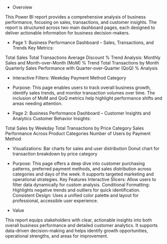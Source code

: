 * Overview

This Power BI report provides a comprehensive analysis of business performance, focusing on sales, transactions, and customer insights. The report is structured across two main dashboard pages, each designed to deliver actionable information for business decision-makers.

* Page 1: Business Performance Dashboard – Sales, Transactions, and Trends
Key Metrics:

Total Sales
Total Transactions
Average Discount %
Trend Analysis:
Monthly Sales and Month-over-Month (MoM) % Trend
Total Transactions by Month
Quarterly Sales Performance with Quarter-over-Quarter (QoQ) % Analysis

* Interactive Filters:
Weekday
Payment Method
Category

* Purpose:
This page enables users to track overall business growth, identify sales trends, and monitor transaction volumes over time. The inclusion of MoM and QoQ metrics help highlight performance shifts and areas needing attention.

* Page 2: Business Performance Dashboard – Customer Insights and Analytics
Customer Behavior Insights:

Total Sales by Weekday
Total Transactions by Price Category
Sales Performance Across Product Categories
Number of Users by Payment Method


* Visualizations:
Bar charts for sales and user distribution
Donut chart for transaction breakdown by price category

* Purpose:
This page offers a deep dive into customer purchasing patterns, preferred payment methods, and sales distribution across categories and days of the week. It supports targeted marketing and operational strategies.
Key Features
Interactive Slicers: Allow users to filter data dynamically for custom analysis.
Conditional Formatting: Highlights negative trends and outliers for quick identification.
Consistent Design: Uses a unified color palette and layout for professional, accessible user experience.

* Value

This report equips stakeholders with clear, actionable insights into both overall business performance and detailed customer analytics. It supports data-driven decision-making and helps identify growth opportunities, operational strengths, and areas for improvement.
